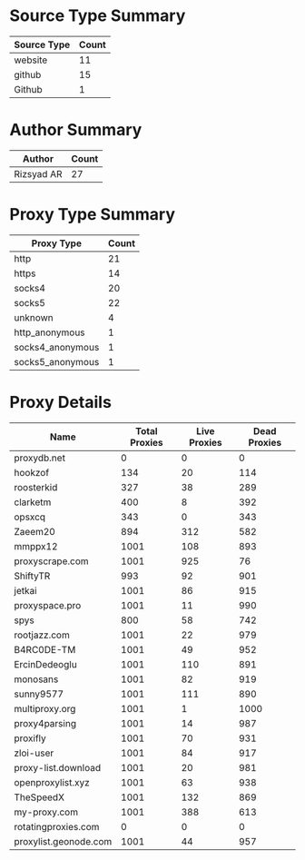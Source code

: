 # Source Type Summary

| Source Type | Count |
|-------------|-------|
| website | 11 |
| github | 15 |
| Github | 1 |


# Author Summary

| Author | Count |
|--------|-------|
| Rizsyad AR | 27 |


# Proxy Type Summary

| Proxy Type | Count |
|------------|-------|
| http | 21 |
| https | 14 |
| socks4 | 20 |
| socks5 | 22 |
| unknown | 4 |
| http_anonymous | 1 |
| socks4_anonymous | 1 |
| socks5_anonymous | 1 |


# Proxy Details

| Name | Total Proxies | Live Proxies | Dead Proxies |
|------|---------------|--------------|---------------|
| proxydb.net | 0 | 0 | 0 |
| hookzof | 134 | 20 | 114 |
| roosterkid | 327 | 38 | 289 |
| clarketm | 400 | 8 | 392 |
| opsxcq | 343 | 0 | 343 |
| Zaeem20 | 894 | 312 | 582 |
| mmppx12 | 1001 | 108 | 893 |
| proxyscrape.com | 1001 | 925 | 76 |
| ShiftyTR | 993 | 92 | 901 |
| jetkai | 1001 | 86 | 915 |
| proxyspace.pro | 1001 | 11 | 990 |
| spys | 800 | 58 | 742 |
| rootjazz.com | 1001 | 22 | 979 |
| B4RC0DE-TM | 1001 | 49 | 952 |
| ErcinDedeoglu | 1001 | 110 | 891 |
| monosans | 1001 | 82 | 919 |
| sunny9577 | 1001 | 111 | 890 |
| multiproxy.org | 1001 | 1 | 1000 |
| proxy4parsing | 1001 | 14 | 987 |
| proxifly | 1001 | 70 | 931 |
| zloi-user | 1001 | 84 | 917 |
| proxy-list.download | 1001 | 20 | 981 |
| openproxylist.xyz | 1001 | 63 | 938 |
| TheSpeedX | 1001 | 132 | 869 |
| my-proxy.com | 1001 | 388 | 613 |
| rotatingproxies.com | 0 | 0 | 0 |
| proxylist.geonode.com | 1001 | 44 | 957 |
